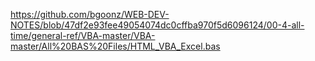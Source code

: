 https://github.com/bgoonz/WEB-DEV-NOTES/blob/47df2e93fee49054074dc0cffba970f5d6096124/00-4-all-time/general-ref/VBA-master/VBA-master/All%20BAS%20Files/HTML_VBA_Excel.bas



